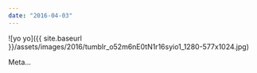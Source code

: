 ```yaml
---
date: "2016-04-03"
---
```


![yo yo]({{ site.baseurl }}/assets/images/2016/tumblr_o52m6nE0tN1r16syio1_1280-577x1024.jpg)

Meta…
